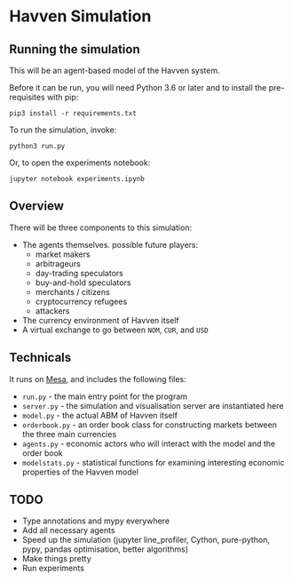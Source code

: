 # Havven Simulation

## Running the simulation

This will be an agent-based model of the Havven system.

Before it can be run, you will need Python 3.6 or later and to install the pre-requisites with pip:

```pip3 install -r requirements.txt```

To run the simulation, invoke:

```python3 run.py```

Or, to open the experiments notebook:

```jupyter notebook experiments.ipynb```

## Overview

There will be three components to this simulation:

* The agents themselves. possible future players:
    * market makers
    * arbitrageurs
    * day-trading speculators
    * buy-and-hold speculators
    * merchants / citizens
    * cryptocurrency refugees
    * attackers
* The currency environment of Havven itself
* A virtual exchange to go between `NOM`, `CUR`, and `USD`

## Technicals
It runs on [Mesa](https://github.com/projectmesa/mesa), and includes the following files:

* `run.py` - the main entry point for the program
* `server.py` - the simulation and visualisation server are instantiated here
* `model.py` - the actual ABM of Havven itself
* `orderbook.py` - an order book class for constructing markets between the three main currencies
* `agents.py` - economic actors who will interact with the model and the order book
* `modelstats.py` - statistical functions for examining interesting economic properties of the Havven model

## TODO

* Type annotations and mypy everywhere
* Add all necessary agents
* Speed up the simulation (jupyter line_profiler, Cython, pure-python, pypy, pandas optimisation, better algorithms)
* Make things pretty
* Run experiments